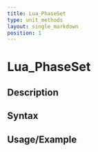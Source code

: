 ```yaml
---
title: Lua_PhaseSet
type: unit_methods
layout: single_markdown
position: 1
---
```


# Lua_PhaseSet

## Description

## Syntax

## Usage/Example


